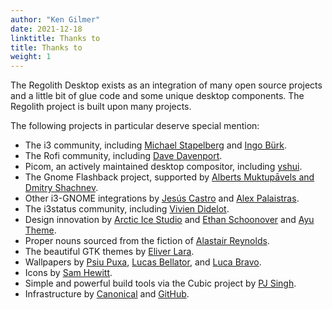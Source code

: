 ```yaml
---
author: "Ken Gilmer"
date: 2021-12-18
linktitle: Thanks to
title: Thanks to
weight: 1
---
```


The Regolith Desktop exists as an integration of many open source projects and a little bit of glue code and some unique desktop components. The Regolith project is built upon many projects.  

The following projects in particular deserve special mention:

* The i3 community, including <a href="https://i3wm.org">Michael Stapelberg</a> and <a href="https://github.com/Airblader/i3">Ingo Bürk</a>.
* The Rofi community, including <a href="https://github.com/davatorium/rofi">Dave Davenport</a>.
* Picom, an actively maintained desktop compositor, including <a href="https://github.com/yshui/compton">yshui</a>.
* The Gnome Flashback project, supported by <a href="https://wiki.gnome.org/Projects/GnomeFlashback">Alberts Muktupāvels and Dmitry Shachnev</a>.
* Other i3-GNOME integrations by <a href="https://github.com/jcstr">Jesús Castro</a> and <a href="https://github.com/deuill">Alex Palaistras</a>.
* The i3status community, including <a href="https://github.com/vivien/i3blocks">Vivien Didelot</a>.
* Design innovation by <a href="https://github.com/arcticicestudio">Arctic Ice Studio</a> and <a href="https://ethanschoonover.com/solarized/">Ethan Schoonover</a> and <a href="https://github.com/ayu-theme">Ayu Theme</a>.
* Proper nouns sourced from the fiction of <a href="http://www.alastairreynolds.com/">Alastair Reynolds</a>.
* The beautiful GTK themes by <a href="https://github.com/EliverLara/Nordic">Eliver Lara</a>.
* Wallpapers by <a href="http://wallpaper-site.webflow.io/">Psiu Puxa</a>, <a href="https://unsplash.com/photos/C0OD8OM-oM0">Lucas Bellator</a>, and <a href="https://unsplash.com/photos/xnqVGsbXgV4">Luca Bravo</a>.
* Icons by <a href="https://snwh.org/paper">Sam Hewitt</a>.
* Simple and powerful build tools via the Cubic project by <a href="https://launchpad.net/cubic">PJ Singh</a>.
* Infrastructure by <a href="https://canonical.com">Canonical</a> and <a href="https://github.com">GitHub</a>.
